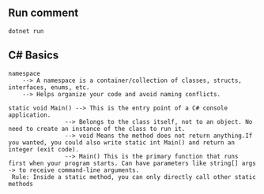 ﻿Run comment
-----------
	dotnet run

C# Basics
-----
	namespace	   
		--> A namespace is a container/collection of classes, structs, interfaces, enums, etc.
		--> Helps organize your code and avoid naming conflicts.

	static void Main() --> This is the entry point of a C# console application.
					--> Belongs to the class itself, not to an object. No need to create an instance of the class to run it. 
					--> void Means the method does not return anything.If you wanted, you could also write static int Main() and return an integer (exit code).
					--> Main() This is the primary function that runs first when your program starts. Can have parameters like string[] args -> to receive command-line arguments.
     Rule: Inside a static method, you can only directly call other static methods
